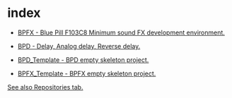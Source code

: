 # index

* <a href=https://github.com/DIYFXWorld/BPFX/>BPFX - Blue Pill F103C8 Minimum sound FX development environment.</a>  
* <a href=https://github.com/DIYFXWorld/BPD/>BPD - Delay, Analog delay, Reverse delay.</a>  

* <a href=https://github.com/DIYFXWorld/BPD_Template/>BPD_Template - BPD empty skeleton project.</a>  
* <a href=https://github.com/DIYFXWorld/BPFX_Template/>BPFX_Template - BPFX empty skeleton project.</a>  


<a href="https://github.com/DIYFXWorld?tab=repositories">See also Repositories tab.</a>
